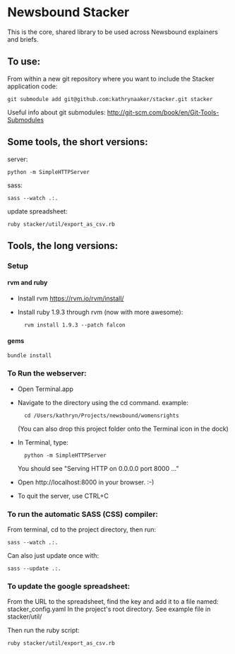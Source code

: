 # Newsbound Stacker

This is the core, shared library to be used across Newsbound explainers and briefs.

## To use:

From within a new git repository where you want to include the Stacker application code:

    git submodule add git@github.com:kathrynaaker/stacker.git stacker

Useful info about git submodules:
http://git-scm.com/book/en/Git-Tools-Submodules

## Some tools, the short versions:

server:

    python -m SimpleHTTPServer

sass:

    sass --watch .:.

update spreadsheet:

    ruby stacker/util/export_as_csv.rb



## Tools, the long versions:

### Setup

#### rvm and ruby

* Install rvm
  https://rvm.io/rvm/install/

* Install ruby 1.9.3 through rvm (now with more awesome):

        rvm install 1.9.3 --patch falcon

#### gems

    bundle install

### To Run the webserver:

* Open Terminal.app

* Navigate to the directory using the cd command.
  example:

        cd /Users/kathryn/Projects/newsbound/womensrights

  (You can also drop this project folder onto the Terminal icon in the dock)

* In Terminal, type:

        python -m SimpleHTTPServer

  You should see "Serving HTTP on 0.0.0.0 port 8000 ..."

* Open http://localhost:8000 in your browser.  :-)

* To quit the server, use CTRL+C


### To run the automatic SASS (CSS) compiler:

From terminal, cd to the project directory, then run:

    sass --watch .:.

Can also just update once with:

    sass --update .:.


### To update the google spreadsheet:

From the URL to the spreadsheet, find the key and add it to a file named:
stacker_config.yaml
In the project's root directory.  See example file in stacker/util/

Then run the ruby script:

    ruby stacker/util/export_as_csv.rb



